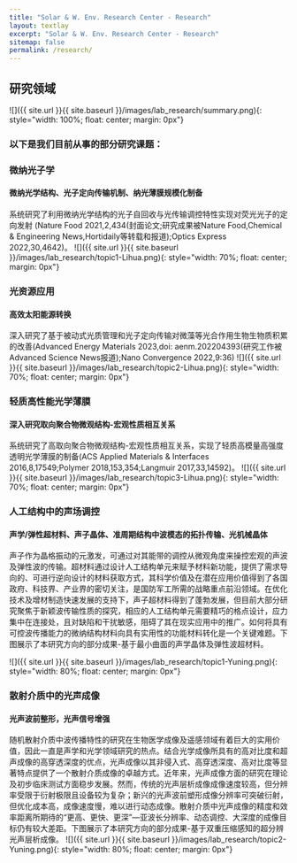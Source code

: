 ```yaml
---
title: "Solar & W. Env. Research Center - Research"
layout: textlay
excerpt: "Solar & W. Env. Research Center - Research"
sitemap: false
permalink: /research/
---
```


## 研究领域

<!-- 本团队总体目前是xxx。 -->

![]({{ site.url }}{{ site.baseurl }}/images/lab_research/summary.png){: style="width: 100%; float: center; margin: 0px"}


### 以下是我们目前从事的部分研究课题：

### 微纳光子学
#### 微纳光学结构、光子定向传输机制、纳光薄膜规模化制备

系统研究了利用微纳光学结构的光子自回收与光传输调控特性实现对荧光光子的定向发射 (Nature Food 2021,2,434(封面论文;研究成果被Nature Food,Chemical & Engineering News,Hortidaily等转载和报道);Optics Express 2022,30,4642)。
![]({{ site.url }}{{ site.baseurl }}/images/lab_research/topic1-Lihua.png){: style="width: 70%; float: center; margin: 0px"}

### 光资源应用
#### 高效太阳能源转换

深入研究了基于被动式光质管理和光子定向传输对微藻等光合作用生物生物质积累的改善(Advanced Energy Materials 2023,doi: aenm.202204393(研究工作被Advanced Science News报道);Nano Convergence 2022,9:36)
![]({{ site.url }}{{ site.baseurl }}/images/lab_research/topic2-Lihua.png){: style="width: 70%; float: center; margin: 0px"}

### 轻质高性能光学薄膜
#### 深入研究取向聚合物微观结构-宏观性质相互关系

系统研究了高取向聚合物微观结构-宏观性质相互关系，实现了轻质高模量高强度透明光学薄膜的制备(ACS Applied Materials & Interfaces 2016,8,17549;Polymer 2018,153,354;Langmuir 2017,33,14592)。
![]({{ site.url }}{{ site.baseurl }}/images/lab_research/topic3-Lihua.png){: style="width: 70%; float: center; margin: 0px"}

### 人工结构中的声场调控
#### 声学/弹性超材料、声子晶体、准周期结构中波模态的拓扑传输、光机械晶体

声子作为晶格振动的元激发，可通过对其能带的调控从微观角度来操控宏观的声波及弹性波的传输。超材料通过设计人工结构单元来赋予材料新功能，提供了需求导向的、可进行逆向设计的材料获取方式，其科学价值及在潜在应用价值得到了各国政府、科技界、产业界的密切关注，是国防军工所需的战略重点前沿领域。在优化技术及增材制造快速发展的支持下，声子超材料得到了蓬勃发展，但目前大部分研究聚焦于新颖波传输性质的探究，相应的人工结构单元需要精巧的格点设计，应力集中在连接处，且对缺陷和干扰敏感，阻碍了其在现实应用中的推广。如何将具有可控波传播能力的微纳结构材料向具有实用性的功能材料转化是一个关键难题。下图展示了本研究方向的部分成果-基于最小曲面的声学晶体及弹性波超材料。
<!-- ![]({{ site.url }}{{ site.baseurl }}/images/lab_research/topic1-Yuning.png){: style="width: 500px; float: center; margin: 0px  10px"} -->
![]({{ site.url }}{{ site.baseurl }}/images/lab_research/topic1-Yuning.png){: style="width: 80%; float: center; margin: 0px"}


### 散射介质中的光声成像
#### 光声波前整形，光声信号增强

<!-- ![]({{ site.url }}{{ site.baseurl }}/images/lab_research/topic2-Yuning.png){: style="width: 300px; float: right; margin: 0px 10px"} -->
随机散射介质中波传播特性的研究在生物医学成像及遥感领域有着巨大的实用价值，因此一直是声学和光学领域研究的热点。结合光学成像所具有的高对比度和超声成像的高穿透深度的优点，光声成像以其非侵入式、高穿透深度、高对比度等显著特点提供了一个散射介质成像的卓越方式。近年来，光声成像方面的研究在理论及初步临床测试方面稳步发展。然而，传统的光声层析成像成像速度较高，但分辨率受限于衍射极限且设备较为复杂；新兴的光声波前塑形成像分辨率可突破衍射，但优化成本高，成像速度慢，难以进行动态成像。散射介质中光声成像的精度和效率距离所期待的“更高、更快、更深”—亚波长分辨率、动态调控、大深度的成像目标仍有较大差距。下图展示了本研究方向的部分成果-基于双重压缩感知的超分辨光声层析成像。
![]({{ site.url }}{{ site.baseurl }}/images/lab_research/topic2-Yuning.png){: style="width: 80%; float: center; margin: 0px"}


<!-- **Strange Metals.** The strange metal phase might be the most mysterious phase of high-temperature superconductors. Here, the electrical resistivity grows linearly with temperature T in large areas of the phase diagram, with a mean free path that diminishes to a fraction of the interatomic distance. T-linear resistivity is often associated with quantum critical points and marginal-Fermi-liquid physics. In strange metals, the mystery seems to go even further: we deal with something that looks like a quantum critical phase over an extended range of the phase diagram instead of cumulating in a point. There exists no consistent theory for strange metals, leading to more adventurous new approaches including the holographic theories that use insights from gravity to explain strange metals (a recent textbook on this was written by our colleagues at Leiden University, Schalm and Zaanen).
We are part of the 'Strange Metal consortium NL' that includes the groups of Hussey, Golden, van Heumen, Zaanen, Schalm, Stoof and Vandoren.  -->

<!-- **Magnetic fluctuations and electron spin resonance.**
![]({{ site.url }}{{ site.baseurl }}/images/respic/SpinFluc.png){: style="width: 70%; float: center; margin: 10px"}

**Twisted bilayer graphene and other material with super-periodicities.**
We have proposed that artificial super-periodicities can lead to improved superconductivity, both because of increased density of states and because of phase space arguments (see image from our SciPost publication below). Perhaps for different reasons, twisted bilayer graphene has been shown to superconduct! We are investigate this material with the groups of Efetov, Baumberger, and van der Molen.

![]({{ site.url }}{{ site.baseurl }}/images/respic/SciPost.png){: style="width: 70%; float: center; margin: 0px"} -->

<!-- **and more** -->
